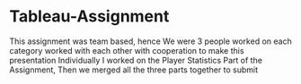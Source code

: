 # Tableau-Assignment
This assignment was team based, hence We were 3 people worked on each category worked with each other with cooperation to make this presentation
Individually I worked on the Player Statistics Part of the Assignment, Then we merged all the three parts together to submit

